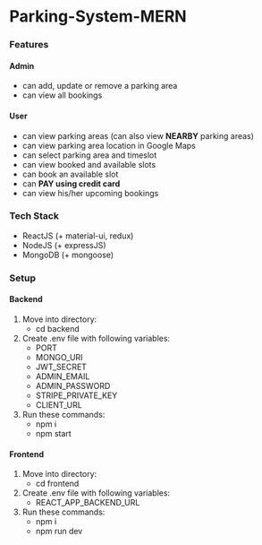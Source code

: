 # Parking-System-MERN
### Features
#### Admin
  - can add, update or remove a parking area
  - can view all bookings
#### User
  - can view parking areas (can also view **NEARBY** parking areas)
  - can view parking area location in Google Maps
  - can select parking area and timeslot
  - can view booked and available slots
  - can book an available slot
  - can **PAY using credit card**
  - can view his/her upcoming bookings
### Tech Stack
  - ReactJS (+ material-ui, redux)
  - NodeJS (+ expressJS)
  - MongoDB (+ mongoose)
### Setup
#### Backend
1. Move into directory:
    - cd backend
2. Create .env file with following variables:
    - PORT
    - MONGO_URI
    - JWT_SECRET
    - ADMIN_EMAIL
    - ADMIN_PASSWORD
    - STRIPE_PRIVATE_KEY
    - CLIENT_URL
3. Run these commands:
    - npm i
    - npm start

#### Frontend
1. Move into directory:
    - cd frontend
2. Create .env file with following variables:
    - REACT_APP_BACKEND_URL
3. Run these commands:
    - npm i
    - npm run dev
